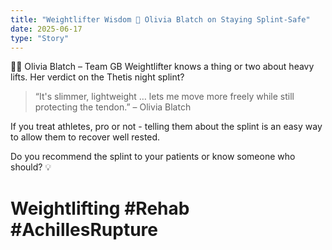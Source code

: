 ```yaml
---
title: "Weightlifter Wisdom 🚀 Olivia Blatch on Staying Splint-Safe"
date: 2025-06-17
type: "Story"
---
```


🏋️‍♀️ Olivia Blatch – Team GB Weightlifter knows a thing or two about heavy lifts. Her verdict on the Thetis night splint?

> “It's slimmer, lightweight … lets me move more freely while still protecting the tendon.” – Olivia Blatch

If you treat athletes, pro or not - telling them about the splint is an easy way to allow them to recover well rested.

Do you recommend the splint to your patients or know someone who should? 💡

# Weightlifting #Rehab #AchillesRupture

